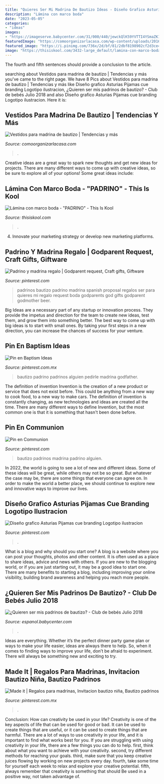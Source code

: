 ```yaml
---
title: "Quieres Ser Mi Madrina De Bautizo Ideas - Diseño Grafico Asturias Pijamas Cue Branding Logotipo Ilustracion"
description: "Lámina con marco boda"
date: "2023-05-05"
categories:
- "ideas"
images:
- "https://imageserve.babycenter.com/31/000/440/jewckQlK59YVTTI4YSmaZK10MT6pte0J_med.jpg"
featuredImage: "https://comoorganizarlacasa.com/wp-content/uploads/2016/04/Vestidos-para-madrina-de-bautizo-de-día-5.jpg"
featured_image: "https://i.pinimg.com/736x/2d/bf/81/2dbf8198902cf2d3ce45e59f65ad4102.jpg"
image: "https://thisiskool.com/3432-large_default/lamina-con-marco-boda-padrino.jpg"
---
```



The fourth and fifth sentences should provide a conclusion to the article.

	

		
searching about Vestidos para madrina de bautizo | Tendencias y más you've came to the right page. We have 8 Pics about Vestidos para madrina de bautizo | Tendencias y más like Diseño grafico Asturias Pijamas cue branding Logotipo ilustracion, ¿Quieren ser mis padrinos de bautizo? - Club de bebés Julio 2018 and also Diseño grafico Asturias Pijamas cue branding Logotipo ilustracion. Here it is:
		
    
## Vestidos Para Madrina De Bautizo | Tendencias Y Más

<img loading=lazy src="https://comoorganizarlacasa.com/wp-content/uploads/2016/04/Vestidos-para-madrina-de-bautizo-de-día-5.jpg" onerror="this.onerror=null;this.src='https://tse3.mm.bing.net/th?id=OIP.6HwOZOPk2VyZAtDJUHiilAHaLG&amp;pid=15.1';" alt="Vestidos para madrina de bautizo | Tendencias y más">

_Source: comoorganizarlacasa.com_

>. 

	

Creative ideas are a great way to spark new thoughts and get new ideas for projects. There are many different ways to come up with creative ideas, so be sure to explore all of your options! Some great ideas include:

    
## Lámina Con Marco Boda - &quot;PADRINO&quot; - This Is Kool

<img loading=lazy src="https://thisiskool.com/3432-large_default/lamina-con-marco-boda-padrino.jpg" onerror="this.onerror=null;this.src='https://tse4.mm.bing.net/th?id=OIP.qad4Lhtd7CIGQ8-NGfLNdgHaHa&amp;pid=15.1';" alt="Lámina con marco boda - &quot;PADRINO&quot; - This Is Kool">

_Source: thisiskool.com_

>. 

	

4. Innovate your marketing strategy or develop new marketing platforms.

    
## Padrino Y Madrina Regalo | Godparent Request, Craft Gifts, Giftware

<img loading=lazy src="https://i.pinimg.com/736x/e7/b5/75/e7b57546a61752c4a0cca9ec7519365e.jpg" onerror="this.onerror=null;this.src='https://tse2.mm.bing.net/th?id=OIP.ze07NyusNs9-Vt9LVvplqQHaJ6&amp;pid=15.1';" alt="Padrino y madrina regalo | Godparent request, Craft gifts, Giftware">

_Source: pinterest.com_

>padrinos bautizo padrino madrina spanish proposal regalos ser para quieres mi regalo request boda godparents god gifts godparent godmother beer. 

	

Big Ideas are a necessary part of any startup or innovation process. They provide the impetus and direction for the team to create new ideas, test them, and grow them into something better. The best way to come up with big ideas is to start with small ones. By taking your first steps in a new direction, you can increase the chances of success for your venture.

    
## Pin En Baptism Ideas

<img loading=lazy src="https://i.pinimg.com/originals/a5/7d/01/a57d01cfc646bf82929ac345f9f6a251.jpg" onerror="this.onerror=null;this.src='https://tse2.mm.bing.net/th?id=OIP.0Jd6JbfejKcomK8RekLTegHaI8&amp;pid=15.1';" alt="Pin en Baptism Ideas">

_Source: pinterest.com.mx_

>bautizo padrino padrinos alguien pedirle madrina godfather. 

	

The definition of invention
Invention is the creation of a new product or service that does not exist before. This could be anything from a new way to cook food, to a new way to make cars. The definition of invention is constantly changing, as new technologies and ideas are created all the time. There are many different ways to define Invention, but the most common one is that it is something that hasn't been done before.

    
## Pin En Communion

<img loading=lazy src="https://i.pinimg.com/originals/e1/ca/4a/e1ca4ae0534e94957899055ee3321e88.jpg" onerror="this.onerror=null;this.src='https://tse4.mm.bing.net/th?id=OIP.C6I_e2WtfR6wh26zaDjd7QHaI8&amp;pid=15.1';" alt="Pin en Communion">

_Source: pinterest.com_

>bautizo padrinos madrina padrino alguien. 

	

In 2022, the world is going to see a lot of new and different ideas. Some of these ideas will be great, while others may not be so great. But whatever the case may be, there are some things that everyone can agree on. In order to make the world a better place, we should continue to explore new and innovative ways to improve our lives.

    
## Diseño Grafico Asturias Pijamas Cue Branding Logotipo Ilustracion

<img loading=lazy src="https://i.pinimg.com/736x/2d/bf/81/2dbf8198902cf2d3ce45e59f65ad4102.jpg" onerror="this.onerror=null;this.src='https://tse4.mm.bing.net/th?id=OIP.yS07Tuvior5QRF9yJlEzkgHaHa&amp;pid=15.1';" alt="Diseño grafico Asturias Pijamas cue branding Logotipo ilustracion">

_Source: pinterest.com_

>. 

	

What is a blog and why should you start one?
A blog is a website where you can post your thoughts, photos and other content. It is often used as a place to share ideas, advice and news with others. If you are new to the blogging world, or if you are just starting out, it may be a good idea to start one. There are many benefits to starting a blog, including improving your online visibility, building brand awareness and helping you reach more people.

    
## ¿Quieren Ser Mis Padrinos De Bautizo? - Club De Bebés Julio 2018

<img loading=lazy src="https://imageserve.babycenter.com/31/000/440/jewckQlK59YVTTI4YSmaZK10MT6pte0J_med.jpg" onerror="this.onerror=null;this.src='https://tse4.mm.bing.net/th?id=OIP.M7WMWBu2ROlk5dtFuirEpgAAAA&amp;pid=15.1';" alt="¿Quieren ser mis padrinos de bautizo? - Club de bebés Julio 2018">

_Source: espanol.babycenter.com_

>. 

	

Ideas are everything. Whether it’s the perfect dinner party game plan or ways to make your life easier, ideas are always there to help. So, when it comes to finding ways to improve your life, don’t be afraid to experiment. There will always be something new and exciting to try.

    
## Made It | Regalos Para Madrinas, Invitacion Bautizo Niña, Bautizo Padrinos

<img loading=lazy src="https://i.pinimg.com/736x/da/ca/ca/dacaca32ca9b2f5ce13cd61c57f7cd8f.jpg" onerror="this.onerror=null;this.src='https://tse2.mm.bing.net/th?id=OIP.jPy3eAKyYkP-9_TOvrASqAHaJ3&amp;pid=15.1';" alt="Made it | Regalos para madrinas, Invitacion bautizo niña, Bautizo padrinos">

_Source: pinterest.com.mx_

>. 

	

Conclusion: How can creativity be used in your life?
Creativity is one of the key aspects of life that can be used for good or bad. It can be used to create things that are useful, or it can be used to create things that are harmful. There are a lot of ways to use creativity in your life, and it is important to find what works best for you. If you are struggling with using creativity in your life, there are a few things you can do to help. first, think about what you want to achieve with your creativity. second, try different methods for reaching your goals. third, make sure that you keep creative juices flowing by working on new projects every day. fourth, take some time for yourself each week to relax and explore your creative potential. fifth, always remember that creativity is something that should Be used in a positive way, not taken advantage of.

